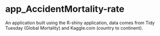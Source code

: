 # app_AccidentMortality-rate
An application built using the R-shiny application, data comes from Tidy Tuesday (Global Mortality) and Kaggle.com (country to continent).
